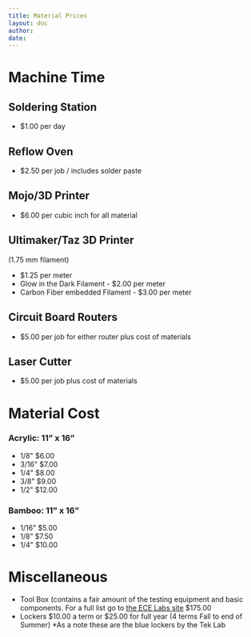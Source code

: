 ```yaml
---
title: Material Prices
layout: doc
author: 
date: 
---
```


# Machine Time
## Soldering Station
- $1.00 per day

## Reflow Oven
- $2.50 per job / includes solder paste 

## Mojo/3D Printer
- $6.00 per cubic inch for all material

## Ultimaker/Taz 3D Printer
(1.75 mm filament)  
- $1.25 per meter 
- Glow in the Dark Filament - $2.00 per meter
- Carbon Fiber embedded Filament - $3.00 per meter

## Circuit Board Routers
- $5.00 per job for either router plus cost of materials

## Laser Cutter
- $5.00 per job plus cost of materials

# Material Cost
### Acrylic: 11” x 16”
- 1/8" $6.00
- 3/16" $7.00
- 1/4" $8.00
- 3/8" $9.00
- 1/2" $12.00

### Bamboo:  11” x 16”
- 1/16" $5.00
- 1/8” $7.50
- 1/4" $10.00

# Miscellaneous

- Tool Box (contains a fair amount of the testing equipment and basic components. For a full list go to [the ECE Labs site][ECE Labs] $175.00
- Lockers $10.00 a term or $25.00 for full year (4 terms Fall to end of Summer) *As a note these are the blue lockers by the Tek Lab

[ECE Labs]: http://web.cecs.pdx.edu/~ecelab/
